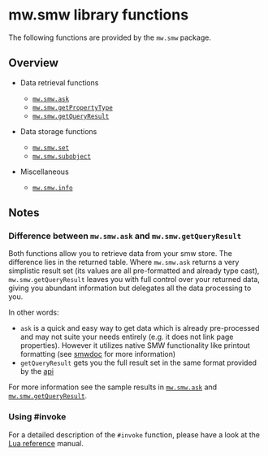 # mw.smw library functions

The following functions are provided by the `mw.smw` package.

## Overview

- Data retrieval functions

    - [`mw.smw.ask`][ask]
    - [`mw.smw.getPropertyType`][getPropertyType]
    - [`mw.smw.getQueryResult`][getQueryResult]

- Data storage functions

    - [`mw.smw.set`][set]
    - [`mw.smw.subobject`][subobject]

- Miscellaneous

    - [`mw.smw.info`][info]

## Notes

### Difference between `mw.smw.ask` and `mw.smw.getQueryResult`
Both functions allow you to retrieve data from your smw store. The difference lies in the returned table. Where `mw.smw.ask`
returns a very simplistic result set (its values are all pre-formatted and already type cast), `mw.smw.getQueryResult` leaves
you with full control over your returned data, giving you abundant information but delegates all the data processing to you.

In other words:
* `ask` is a quick and easy way to get data which is already pre-processed and may not suite your needs entirely
(e.g. it does not link page properties). However it utilizes native SMW functionality like printout formatting
(see [smwdoc] for more information)
* `getQueryResult` gets you the full result set in the same format provided by the [api]

For more information see the sample results in [`mw.smw.ask`](mw.smw.ask.md) and [`mw.smw.getQueryResult`](mw.smw.getQueryResult.md).

### Using #invoke

For a detailed description of the `#invoke` function, please have a look at the [Lua reference][lua] manual.

[smwdoc]: https://www.semantic-mediawiki.org/wiki/Semantic_MediaWiki
[api]: https://www.semantic-mediawiki.org/wiki/Serialization_%28JSON%29
[lua]: https://www.mediawiki.org/wiki/Extension:Scribunto/Lua_reference_manual
[ask]: https://github.com/SemanticMediaWiki/SemanticScribunto/blob/master/docs/mw.smw.ask.md
[getPropertyType]: https://github.com/SemanticMediaWiki/SemanticScribunto/blob/master/docs/mw.smw.getPropertyType.md
[getQueryResult]: https://github.com/SemanticMediaWiki/SemanticScribunto/blob/master/docs/mw.smw.getQueryResult.md
[set]: https://github.com/SemanticMediaWiki/SemanticScribunto/blob/master/docs/mw.smw.set.md
[subobject]: https://github.com/SemanticMediaWiki/SemanticScribunto/blob/master/docs/mw.smw.subobject.md
[info]: https://github.com/SemanticMediaWiki/SemanticScribunto/blob/master/docs/mw.smw.info.md
